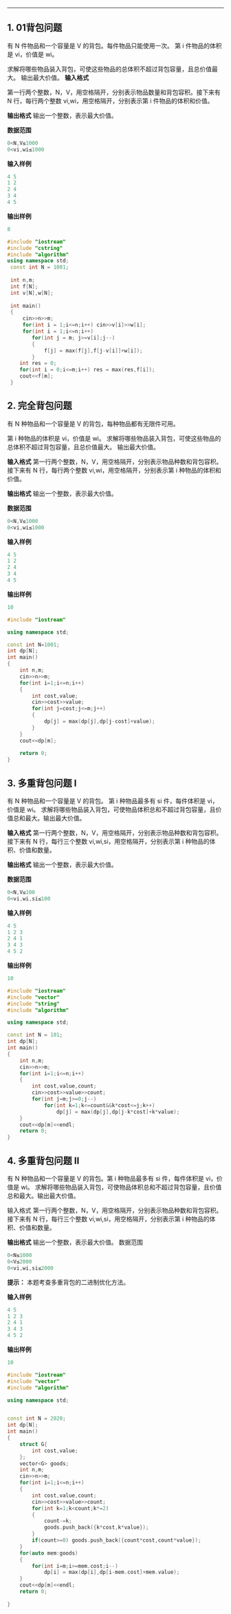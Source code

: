 
---
## 1. 01背包问题
有 N 件物品和一个容量是 V
的背包。每件物品只能使用一次。
第 i 件物品的体积是 vi，价值是 wi。

求解将哪些物品装入背包，可使这些物品的总体积不超过背包容量，且总价值最大。
输出最大价值。
**输入格式**

第一行两个整数，N，V，用空格隔开，分别表示物品数量和背包容积。接下来有 N
行，每行两个整数 vi,wi，用空格隔开，分别表示第 i 件物品的体积和价值。

**输出格式**
输出一个整数，表示最大价值。

**数据范围**
```cpp
0<N,V≤1000
0<vi,wi≤1000
```
**输入样例**
```cpp
4 5
1 2
2 4
3 4
4 5
```
**输出样例**
```cpp
8
```
```cpp
#include "iostream"
#include "cstring"
#include "algorithm"
using namespace std;
 const int N = 1001;
 
 int n,m;
 int f[N];
 int v[N],w[N];
 
 int main()
 {
     cin>>n>>m;
     for(int i = 1;i<=n;i++) cin>>v[i]>>w[i];
     for(int i = 1;i<=n;i++)
        for(int j = m; j>=v[i];j--)
        {
            f[j] = max(f[j],f[j-v[i]]+w[i]);
        }
    int res = 0;
    for(int i = 0;i<=m;i++) res = max(res,f[i]);
    cout<<f[m];
 }
```
## 2. 完全背包问题 
有 N 种物品和一个容量是 V 的背包，每种物品都有无限件可用。

第 i 种物品的体积是 vi，价值是 wi。
求解将哪些物品装入背包，可使这些物品的总体积不超过背包容量，且总价值最大。
输出最大价值。

**输入格式**
第一行两个整数，N，V，用空格隔开，分别表示物品种数和背包容积。
接下来有 N 行，每行两个整数 vi,wi，用空格隔开，分别表示第 i 种物品的体积和价值。

**输出格式**
输出一个整数，表示最大价值。

**数据范围**
```cpp
0<N,V≤1000
0<vi,wi≤1000
```
**输入样例**
```cpp
4 5
1 2
2 4
3 4
4 5
```
**输出样例**
```cpp
10
```
```cpp
#include "iostream"

using namespace std;

const int N=1001;
int dp[N];
int main()
{
    int n,m; 
    cin>>n>>m;
    for(int i=1;i<=n;i++)
    {
        int cost,value;
        cin>>cost>>value;
        for(int j=cost;j<=m;j++)
        {
            dp[j] = max(dp[j],dp[j-cost]+value);
        }
    }
    cout<<dp[m];
    
    return 0;
}
```
## 3. 多重背包问题 I 
有 N 种物品和一个容量是 V 的背包。
第 i 种物品最多有 si 件，每件体积是 vi，价值是 wi。
求解将哪些物品装入背包，可使物品体积总和不超过背包容量，且价值总和最大。输出最大价值。

**输入格式**
第一行两个整数，N，V，用空格隔开，分别表示物品种数和背包容积。
接下来有 N 行，每行三个整数 vi,wi,si，用空格隔开，分别表示第 i 种物品的体积、价值和数量。

**输出格式**
输出一个整数，表示最大价值。

**数据范围**
```cpp
0<N,V≤100
0<vi,wi,si≤100
```
**输入样例**
```cpp
4 5
1 2 3
2 4 1
3 4 3
4 5 2
```
**输出样例**
```cpp
10
```
```cpp
#include "iostream"
#include "vector"
#include "string"
#include "algorithm"

using namespace std;

const int N = 101;
int dp[N];
int main()
{
    int n,m;
    cin>>n>>m;
    for(int i=1;i<=n;i++)
    {
        int cost,value,count;
        cin>>cost>>value>>count;
        for(int j=m;j>=0;j--)
            for(int k=1;k<=count&&k*cost<=j;k++)
                dp[j] = max(dp[j],dp[j-k*cost]+k*value);
    }
    cout<<dp[m]<<endl;
    return 0;
}
```
## 4. 多重背包问题 II 
有 N 种物品和一个容量是 V 的背包。第 i 种物品最多有 si 件，每件体积是 vi，价值是 wi。
求解将哪些物品装入背包，可使物品体积总和不超过背包容量，且价值总和最大。输出最大价值。

输入格式
第一行两个整数，N，V，用空格隔开，分别表示物品种数和背包容积。接下来有 N 行，每行三个整数 vi,wi,si，用空格隔开，分别表示第 i 种物品的体积、价值和数量。

**输出格式**
输出一个整数，表示最大价值。
数据范围
```cpp
0<N≤1000
0<V≤2000
0<vi,wi,si≤2000
```
**提示：**
本题考查多重背包的二进制优化方法。

**输入样例**
```cpp
4 5
1 2 3
2 4 1
3 4 3
4 5 2
```
**输出样例**
```cpp
10
```
```cpp
#include "iostream"
#include "vector"
#include "algorithm"

using namespace std;


const int N = 2020;
int dp[N];
int main()
{
    struct G{
        int cost,value;
    };
    vector<G> goods;
    int n,m;
    cin>>n>>m;
    for(int i=1;i<=n;i++)
    {
        int cost,value,count;
        cin>>cost>>value>>count;
        for(int k=1;k<count;k*=2)
        {
            count-=k;
            goods.push_back({k*cost,k*value});
        }
        if(count>=0) goods.push_back({count*cost,count*value});
    }
    for(auto mem:goods)
    {
        for(int i=m;i>=mem.cost;i--)
            dp[i] = max(dp[i],dp[i-mem.cost]+mem.value);
    }
    cout<<dp[m]<<endl;
    return 0;
    
}
```
